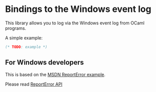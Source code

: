 Bindings to the Windows event log
=================================

This library allows you to log via the Windows event log from OCaml programs.

A simple example:

```ocaml
(* TODO: example *)
```

For Windows developers
----------------------

This is based on the [MSDN ReportError example](https://msdn.microsoft.com/en-us/library/aa363680(v=vs.85).aspx).

Please read [ReportError API](https://msdn.microsoft.com/en-us/library/aa363679(v=vs.85).aspx)
